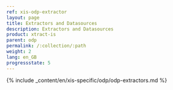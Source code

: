 ```yaml
---
ref: xis-odp-extractor
layout: page
title: Extractors and Datasources
description: Extractors and Datasources
product: xtract-is
parent: odp
permalink: /:collection/:path
weight: 2
lang: en_GB
progressstate: 5
---
```

{% include _content/en/xis-specific/odp/odp-extractors.md %}

